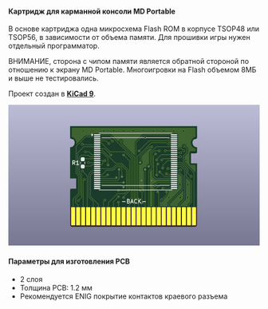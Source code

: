 #### Картридж для карманной консоли MD Portable

В основе картриджа одна микросхема Flash ROM в корпусе TSOP48 или TSOP56, в зависимости от объема памяти. Для прошивки игры нужен отдельный программатор.

ВНИМАНИЕ, сторона с чипом памяти является обратной стороной по отношению к экрану MD Portable.
Многоигровки на Flash объемом 8МБ и выше не тестировались.

Проект создан в [**KiCad 9**](https://www.kicad.org/).

![3D Bottom](MDP-Pics/MDP-Cart.jpg)

#### Параметры для изготовления PCB
* 2 слоя
* Толщина PCB: 1.2 мм
* Рекомендуется ENIG покрытие контактов краевого разъема
